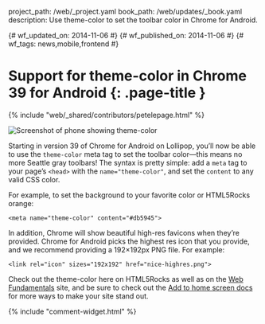 project_path: /web/_project.yaml
book_path: /web/updates/_book.yaml
description: Use theme-color to set the toolbar color in Chrome for Android.


{# wf_updated_on: 2014-11-06 #}
{# wf_published_on: 2014-11-06 #}
{# wf_tags: news,mobile,frontend #}

# Support for theme-color in Chrome 39 for Android {: .page-title }

{% include "web/_shared/contributors/petelepage.html" %}

<img src="/web/updates/images/2014/11/theme-color-ss.png" alt="Screenshot of phone showing theme-color" class="attempt-right" />

Starting in version 39 of Chrome for Android on Lollipop, you’ll now be able
to use the `theme-color` meta tag to set the toolbar color—this means no more
Seattle gray toolbars! The syntax is pretty simple: add a `meta` tag to your
page’s `<head>` with the `name="theme-color"`, and set the `content` to any
valid CSS color.  

For example, to set the background to your favorite color or HTML5Rocks orange:

`<meta name="theme-color" content="#db5945">`

In addition, Chrome will show beautiful high-res favicons when they’re
provided. Chrome for Android picks the highest res icon that you provide,
and we recommend providing a 192&times;192px PNG file. For example:

`<link rel="icon" sizes="192x192" href="nice-highres.png">`

Check out the theme-color here on HTML5Rocks as well as on the [Web
Fundamentals](/web/fundamentals/) site, and be sure
to check out the
[Add to home screen docs](/web/fundamentals/design-and-ui/browser-customization/)
for more ways to make your site stand out.


{% include "comment-widget.html" %}
